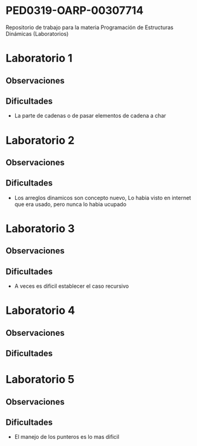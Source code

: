# PED0319-OARP-00307714
Repositorio de trabajo para la materia Programación de Estructuras Dinámicas (Laboratorios)

# Laboratorio 1

## Observaciones

## Dificultades

* La parte de cadenas o de pasar elementos de cadena a char

# Laboratorio 2

## Observaciones

## Dificultades

* Los arreglos dinamicos son concepto nuevo, Lo habia visto en internet que era usado, pero nunca lo habia ucupado

# Laboratorio 3

## Observaciones

## Dificultades

* A veces es dificil establecer el caso recursivo

# Laboratorio 4

## Observaciones

## Dificultades

# Laboratorio 5

## Observaciones

## Dificultades

* El manejo de los punteros es lo mas dificil

